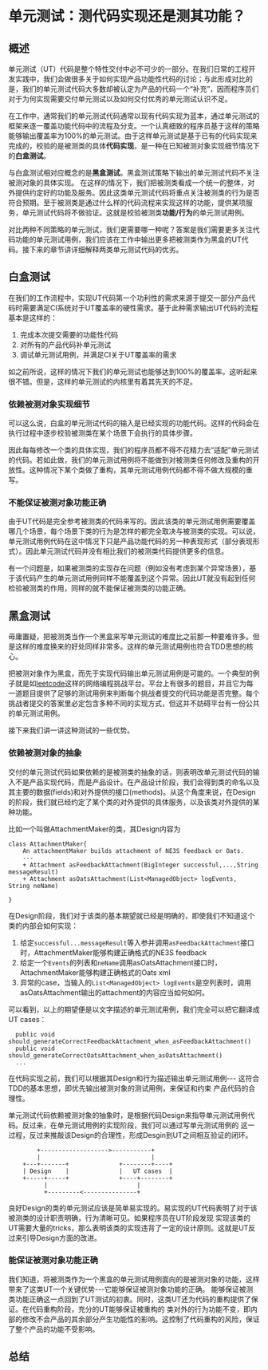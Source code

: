 # 单元测试：测代码实现还是测其功能？

## 概述
单元测试（UT）代码是整个特性交付中必不可少的一部分。在我们日常的工程开发实践中，我们会做很多关于如何实现产品功能性代码的讨论；与此形成对比的是，我们的单元测试代码大多数却被认定为产品的代码一个“补充”，因而程序员们对于为何实现需要交付单元测试以及如何交付优秀的单元测试认识不足。


在工作中，通常我们的单元测试代码通常以现有代码实现为蓝本，通过单元测试的框架来逐一覆盖功能代码中的流程及分支。一个认真细致的程序员基于这样的策略能够输出覆盖率为100%的单元测试。由于这样单元测试是基于已有的代码实现来完成的，校验的是被测类的具体**代码实现**，是一种在已知被测对象实现细节情况下的**白盒测试**。

与白盒测试相对应概念的是**黑盒测试**。黑盒测试策略下输出的单元测试代码不关注被测对象的具体实现。 在这样的情况下，我们把被测类看成一个统一的整体，对外提供约定好的功能及服务。因此这类单元测试代码将重点关注被测类的行为是否符合预期。至于被测类是通过什么样的代码流程来实现这样的功能，提供某项服务，单元测试代码将不做验证。这就是校验被测类**功能/行为**的单元测试用例。

对比两种不同策略的单元测试，我们更需要哪一种呢？答案是我们需要更多关注代码功能的单元测试用例，我们应该在工作中输出更多把被测类作为黑盒的UT代码。接下来的章节讲详细解释两类单元测试代码的优劣。

## 白盒测试

在我们的工作流程中，实现UT代码第一个功利性的需求来源于提交一部分产品代码时需要满足CI系统对于UT覆盖率的硬性需求。基于此种需求输出UT代码的流程基本是这样的：

1. 完成本次提交需要的功能性代码
2. 对所有的产品代码补单元测试
3. 调试单元测试用例，并满足CI关于UT覆盖率的需求

如之前所说，这样的情况下我们的单元测试也能够达到100%的覆盖率。这听起来很不错。但是，这样的单元测试的内核里有着其先天的不足。

### 依赖被测对象实现细节
可以这么说，白盒的单元测试代码的输入是已经实现的功能代码。这样的代码会在执行过程中逐步校验被测类在某个场景下会执行的具体步骤。

因此每每修改一个类的具体实现，我们的程序员都不得不花精力去“适配”单元测试的代码。若如此做，我们的单元测试用例将不能做到对被测类任何修改及重构的开放性。这种情况下某个类做了重构，其单元测试用例代码都不得不做大规模的重写。

### 不能保证被测对象功能正确
由于UT代码是完全参考被测类的代码来写的。因此该类的单元测试用例需要覆盖哪几个场景，每个场景下类的行为是怎样的都完全取决与被测类的实现。可以说，单元测试用例代码在这中情况下只是产品功能代码的另一种表现形式（部分表现形式）。因此单元测试代码并没有相比我们的被测类代码提供更多的信息。

有一个问题是，如果被测类的实现存在问题（例如没有考虑到某个异常场景），基于该代码产生的单元测试用例同样不能覆盖到这个异常。因此UT就没有起到任何检验被测类的作用，同样的就不能保证被测类的功能正确。

## 黑盒测试
毋庸置疑，把被测类当作一个黑盒来写单元测试的难度比之前那一种要难许多。但是这样的难度换来的好处同样非常多。这样的单元测试用例也符合TDD思想的核心。

把被测对象作为黑盒，而先于实现代码输出单元测试用例是可能的。一个典型的例子就是如[leetcode](https://leetcode.com)这样的网络编程挑战平台。平台上有很多的题目，并且它为每一道题目提供了足够的测试用例来判断每个挑战者提交的代码功能是否完整。每个挑战者提交的答案里必定包含多种不同的实现方式，但这并不妨碍平台有一份公共的单元测试用例。

接下来我们讲一讲这种测试的一些优势。
### 依赖被测对象的抽象
交付的单元测试代码如果依赖的是被测类的抽象的话，则表明改单元测试代码的输入不是产品实现代码，而是产品设计。在产品设计阶段，我们会得到类的命名以及其主要的数据(fields)和对外提供的接口(methods)。从这个角度来说，在Design的阶段，我们就已经约定了某个类的对外提供的具体服务，以及该类对外提供的某种功能。

比如一个叫做AttachmentMaker的类，其Design内容为
```
class AttachmentMaker{
    An attachmentMaker builds attachment of NE3S feedback or Oats.
    ---
    + Attachment asFeedbackAttachment(BigInteger successful,...,String messageResult)
    + Attachment asOatsAttachment(List<ManagedObject> logEvents, String neName)

}
```
在Design阶段，我们对于该类的基本期望就已经是明确的，即使我们不知道这个类的内部会如何实现：
1. 给定`successful...messageResult`等入参并调用`asFeedbackAttachment`接口时，AttachmentMaker能够构建正确格式的NE3S feedback
2. 给定一个`Events`的列表和`neName`调用asOatsAttachment接口时，AttachmentMaker能够构建正确格式的Oats xml
3. 异常的case，当输入的`List<ManagedObject> logEvents`是空列表时，调用asOatsAttachment输出的attachment的内容应当如何如何。

可以看到，以上的期望便是以文字描述的单元测试用例，我们完全可以把它翻译成UT cases：
```
  public void should_generateCorrectFeedbackAttachment_when_asFeedbackAttachment()
  public void should_generateCorrectOatsAttachment_when_asOatsAttachment()
  ...
```
在代码实现之前，我们可以根据其Design和行为描述输出单元测试用例--- 这符合TDD的基本思想，即优先输出被测对象的测试用例，来保证和约束
产品代码的合理性。

单元测试代码依赖被测对象的抽象时，是根据代码Design来指导单元测试用例代码。反过来，在单元测试用例的实现阶段，我们可以通过写单元测试用例的
这一过程，反过来推敲该Design的合理性，形成Desgin到UT之间相互验证的闭环。
```
        +------------------->-----------+
        |                               |
    +---+-------+              +--------+----+
    | Design    |              |   UT cases  |
    +-----+-----+              +----+--------+
          |                         |
          +---------<---------------+
```
良好Design的类的单元测试应该是简单易实现的。易实现的UT代码表明了对于该被测类的设计职责明确，行为清晰可见。如果程序员在UT阶段发现
实现该类的UT需要大量的tricks，那么表明该类的实现违背了一定的设计原则。这就是UT反过来引导Design方面的改进。

### 能保证被测对象功能正确
我们知道，将被测类作为一个黑盒的单元测试用例面向的是被测对象的功能，这样带来了这类UT一个关键优势---它能够保证被测对象功能的正确。
能够保证被测类功能正确这一点回到了UT测试的初衷。同时，这类UT还为代码的重构提供了保证。在代码重构阶段，充分的UT能够保证被重构的
类对外的行为功能不变，即内部的修改不会产品的其余部分产生功能性的影响。这控制了代码重构的风险，保证了整个产品的功能不受影响。

## 总结 


